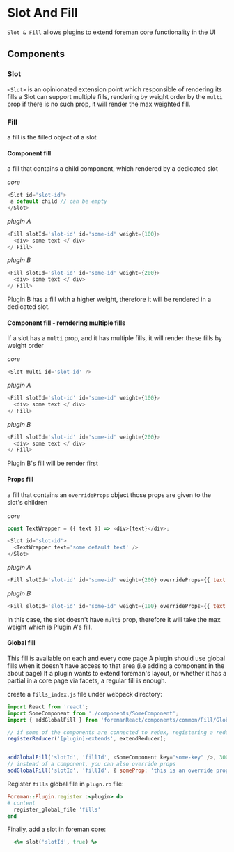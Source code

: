# Slot And Fill

`Slot & Fill` allows plugins to extend foreman core functionality in the UI

## Components

### Slot
`<Slot>` is an opinionated extension point which responsible of rendering its fills
a Slot can support multiple fills, rendering by weight order by the `multi` prop
if there is no such prop, it will render the max weighted fill.

### Fill
a fill is the filled object of a slot

#### Component fill
a fill that contains a child  component, which rendered by a dedicated slot

*core*
```js
<Slot id='slot-id'>
 a default child // can be empty
</Slot>
```

*plugin A*
```js
<Fill slotId='slot-id' id='some-id' weight={100}> 
  <div> some text </ div>
</ Fill>
```

*plugin B*
```js
<Fill slotId='slot-id' id='some-id' weight={200}> 
  <div> some text </ div>
</ Fill>
```

Plugin B has a fill with a higher weight, therefore it will be rendered in a dedicated slot.

#### Component fill - remdering multiple fills
If a slot has a `multi` prop, and it has multiple fills, it will render these fills by weight order

*core*
```js
<Slot multi id='slot-id' />
```

*plugin A*
```js
<Fill slotId='slot-id' id='some-id' weight={100}> 
  <div> some text </ div>
</ Fill>
```

*plugin B*
```js
<Fill slotId='slot-id' id='some-id' weight={200}> 
  <div> some text </ div>
</ Fill>
```

Plugin B's fill will be render first

#### Props fill
a fill that contains an `overrideProps` object
those props are given to the slot's children


*core*
```js
const TextWrapper = ({ text }) => <div>{text}</div>; 

<Slot id='slot-id'>
  <TextWrapper text='some default text' />
</Slot>
```

*plugin A*
```js
<Fill slotId='slot-id' id='some-id' weight={200} overrideProps={{ text: '[Plugin A] this text given by a prop' }} /> 
```


*plugin B*
```js
<Fill slotId='slot-id' id='some-id' weight={100} overrideProps={{ text: '[Plugin B] this text given by a prop' }} /> 
```
In this case, the slot doesn't have `multi` prop, therefore it will take the max weight which is Plugin A's fill.

#### Global fill
This fill is available on each and every core page
A plugin should use global fills when it doesn't have access to that area (i.e adding a component in the about page)
If a plugin wants to extend foreman's layout, or whether it has a partial in a core page via facets, a regular fill is enough.

create a `fills_index.js` file under webpack directory:
```js
import React from 'react';
import SomeComponent from './components/SomeComponent';
import { addGlobalFill } from 'foremanReact/components/common/Fill/GlobalFill';

// if some of the components are connected to redux, registering a reducer is required
registerReducer('[plugin]-extends', extendReducer); 


addGlobalFill('slotId', 'fillId', <SomeComponent key="some-key" />, 300);
// instead of a component, you can also override props 
addGlobalFill('slotId', 'fillId', { someProp: 'this is an override prop' }, 300);
```

Register `fills` global file in `plugn.rb` file:

```ruby
Foreman::Plugin.register :<plugin> do
# content
  register_global_file 'fills'
end
```

Finally, add a slot in foreman core:

```ruby
  <%= slot('slotId', true) %>
```
